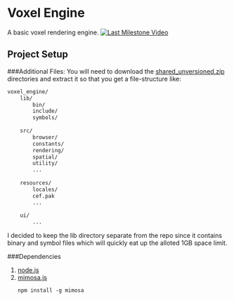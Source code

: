 Voxel Engine
============
A basic voxel rendering engine.
[![Last Milestone Video](http://img.youtube.com/vi/3v-o6tqSvJM/0.jpg)](http://www.youtube.com/watch?v=3v-o6tqSvJM)

Project Setup
------------
###Additional Files:
You will need to download the [shared_unversioned.zip](https://dl.dropboxusercontent.com/u/6969315/shared_unversioned.zip) directories and extract it so that you get a file-structure like:

```sh
voxel_engine/
    lib/
        bin/
        include/
        symbols/
        
    src/
        browser/
        constants/
        rendering/
        spatial/
        utility/
        ...
        
    resources/
        locales/
        cef.pak
        ...
        
    ui/
        ...
```

I decided to keep the lib directory separate from the repo since it contains binary and symbol files which will quickly eat up the alloted 1GB space limit.

###Dependencies
1. [node.js](http://nodejs.org/)
2. [mimosa.js](http://mimosa.io/)  
    ```
    npm install -g mimosa
    ```
